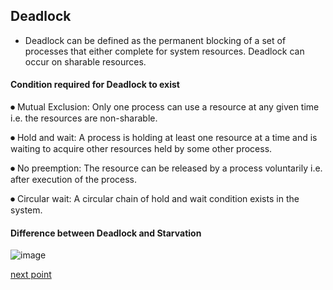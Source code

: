 ## Deadlock 
- Deadlock can be defined as the permanent blocking of a set of processes that either complete for system resources. Deadlock can occur on sharable resources.

#### Condition required for Deadlock to exist

  ⏺ Mutual Exclusion: Only one process can use a resource at any given time i.e. the resources are non-sharable.
  
  ⏺ Hold and wait: A process is holding at least one resource at a time and is waiting to acquire other resources held by some other process.
  
  ⏺ No preemption: The resource can be released by a process voluntarily i.e. after execution of the process.
  
  ⏺ Circular wait: A circular chain of hold and wait condition exists in the system.
  
  
  #### Difference between Deadlock and Starvation
  ![image](https://user-images.githubusercontent.com/93985255/206487868-d6566dbc-735a-4538-9f7c-c4d960e24987.png)



[next point](https://github.com/prashantjagtap2909/OS/blob/main/Topics/Synchronization%20and%20Concurrency%20control/09%20-%20Deadlock%20Prevention.md)
